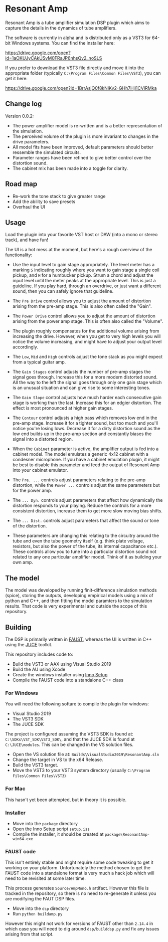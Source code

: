 # Resonant Amp

Resonant Amp is a tube amplifier simulation DSP plugin which aims to capture the details in the dynamics of tube amplifiers.

The software is currently in alpha and is distributed only as a VST3 for 64-bit Windows systems. You can find the installer here:

<https://drive.google.com/open?id=1aOKUJyCAkUSvM0FRaJP6nhsQv2_noSLS>

If you prefer to download the VST3 file directly and move it into the appropriate folder (typically `C:\Program Files\Common Files\VST3`), you can get it here:

<https://drive.google.com/open?id=1BrrAsjQ0f8kNIKv2-GHh7Hjl1CVIRMka>

## Change log

Version 0.0.2:

* The power amplifier model is re-written and is a better representation of the simulation.
* The perceived volume of the plugin is more invariant to changes in the drive parameters.
* All model fits have been improved, default parameters should better ressemble the simulated circuits.
* Parameter ranges have been refined to give better control over the distortion sound.
* The cabinet mix has been made into a toggle for clarity.

## Road map

* Re-work the tone stack to give greater range
* Add the ability to save presets
* Overhaul the UI

## Usage

Load the plugin into your favorite VST host or DAW (into a mono or stereo track), and have fun!

The UI is a hot mess at the moment, but here's a rough overview of the functionality:

* Use the input level to gain stage appropriately. The level meter has a marking `S` indicating roughly where you want to gain stage a single coil pickup, and `H` for a humbucker pickup. Strum a chord and adjust the input level until the meter peaks at the appropriate level. This is just a guideline. If you play hard, through an overdrive, or just want a different sound, then you can safely ignore that guideline.

* The `Pre Drive` control allows you to adjust the amount of distortion arising from the pre-amp stage. This is also often called the "Gain".

* The `Power Drive` control allows you to adjust the amount of distortion arising from the power amp stage. This is often also called the "Volume".

* The plugin roughly compensates for the additional volume arising from increasing the drive. However, when you get to very high levels you will notice the volume increasing, and might have to adjust your output level accordingly.

* The `Low`, `Mid` and `High` controls adjust the tone stack as you might expect from a typical guitar amp.

* The `Gain Stages` control adjusts the number of pre-amp stages the signal goes through. Increase this for a more modern distorted sound. All the way to the left the signal goes through only one gain stage which is an unusual situation and can give rise to some interesting tones.

* The `Gain Slope` control adjusts how much harder each consecutive gain stage is working than the last. Increase this for an edgier distortion. The effect is most pronounced at higher gain stages.

* The `Contour` control adjusts a high pass which removes low end in the pre-amp stage. Increase it for a tighter sound, but too much and you'll notice you're losing lows. Decrease it for a dirty distortion sound as the low end builds up in the pre-amp section and constantly biases the signal into a distorted region.

* When the `Cabinet` parameter is active, the amplifier output is fed into a cabinet model. The model emulates a generic 4x12 cabinet with a condesner microphone. If you have a cabinet emulation plugin, it might be best to disable this parameter and feed the output of Resonant Amp into your cabinet emulator.

* The `Pre. ...` controls adjust parameters relating to the pre-amp distortion, while the `Power ...` controls adjust the same parameters but for the power amp.

* The `... Dyn.` controls adjust parameters that affect how dynamically the distortion responds to your playing. Reduce the controls for a more consistent distortion, increase them to get more slow moving bias shifts.

* The `... Dist.` controls adjust parameters that affect the sound or tone of the distortion.

* These parameters are changing this relating to the circuitry around the tube and even the tube geometry itself (e.g. think plate voltage, resistors, but also the power of the tube, its internal capacitance etc.). These controls allow you to tune into a particular distortion sound not related to any one particular amplifier model. Think of it as building your own amp.

## The model

The model was developed by running finit-difference simulation methods (spice), storing the outputs, developing empirical models using a mix of python and C++, and then fitting the model paramters to the simulation results. That code is very experimental and outside the scope of this repository.

## Building

The DSP is primarily written in [FAUST](https://faust.grame.fr/), whereas the UI is written in C++ using the [JUCE](https://www.juce.com) toolkit.

This repository includes code to:

* Build the VST3 or AAX using Visual Studio 2019
* Build the AU using Xcode
* Create the windows installer using [Inno Setup](https://jrsoftware.org/isinfo.php)
* Compile the FAUST code into a standalone C++ class

### For Windows

You will need the following softare to compile the plugin for windows:

* Visual Studio 2019
* The VST3 SDK
* The JUCE SDK

The project is configured assuming the VST3 SDK is found at: `C:\SDKs\VST_SDK\VST3_SDK\`, and that the JUCE SDK is found at `C:\JUCE\modules`. This can be changed in the VS solution files.

* Open the VS solution file at: `Builds\VisualStudio2019\ResonantAmp.sln`
* Change the target in VS to the x64 Release.
* Build the VST3 target.
* Move the VST3 to your VST3 system directory (usually `C:\Program Files\Common Files\VST3`)

### For Mac

This hasn't yet been attempted, but in theory it is possible.

### Installer

* Move into the `package` directory
* Open the Inno Setup script `setup.iss`
* Compile the installer, it should be created at `package\ResonantAmp-win64.exe`

### FAUST code

This isn't entirely stable and might require some code tweaking to get it working on your platform. Unfortunately the method chosen to get the FAUST code into a standalone format is very much a hack job which will need to be revisited at some later time.

This process generates `Source/AmpMono.h` artifact. However this file is tracked in the repository, so there is no need to re-generate it unless you are modifying the FAUT DSP files.

* Move into the `dsp` directory
* Run `python buildamp.py`

However this might not work for versions of FAUST other than `2.14.4` in which case you will need to dig around `dsp/builddsp.py` and fix any issues arising from that script.
